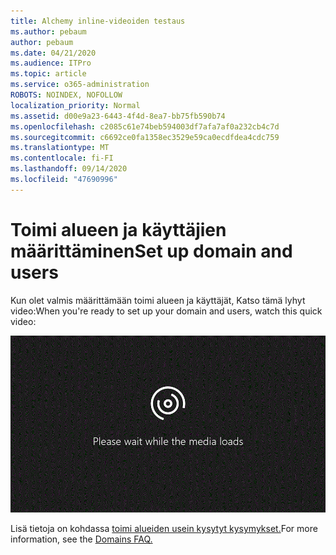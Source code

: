 ```yaml
---
title: Alchemy inline-videoiden testaus
ms.author: pebaum
author: pebaum
ms.date: 04/21/2020
ms.audience: ITPro
ms.topic: article
ms.service: o365-administration
ROBOTS: NOINDEX, NOFOLLOW
localization_priority: Normal
ms.assetid: d00e9a23-6443-4f4d-8ea7-bb75fb590b74
ms.openlocfilehash: c2085c61e74beb594003df7afa7af0a232cb4c7d
ms.sourcegitcommit: c6692ce0fa1358ec3529e59ca0ecdfdea4cdc759
ms.translationtype: MT
ms.contentlocale: fi-FI
ms.lasthandoff: 09/14/2020
ms.locfileid: "47690996"
---
```

# <a name="set-up-domain-and-users"></a><span data-ttu-id="94b50-102">Toimi alueen ja käyttäjien määrittäminen</span><span class="sxs-lookup"><span data-stu-id="94b50-102">Set up domain and users</span></span>

<span data-ttu-id="94b50-103">Kun olet valmis määrittämään toimi alueen ja käyttäjät, Katso tämä lyhyt video:</span><span class="sxs-lookup"><span data-stu-id="94b50-103">When you're ready to set up your domain and users, watch this quick video:</span></span>
  
![Selaimesi ei tue videota.](media/MSN_Video_Widget.gif)
  
<span data-ttu-id="94b50-106">Lisä tietoja on kohdassa [toimi alueiden usein kysytyt kysymykset.](https://docs.microsoft.com/microsoft-365/admin/setup/domains-faq)</span><span class="sxs-lookup"><span data-stu-id="94b50-106">For more information, see the [Domains FAQ.](https://docs.microsoft.com/microsoft-365/admin/setup/domains-faq)</span></span>